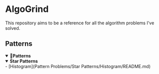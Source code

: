 # AlgoGrind
This repository aims to be a reference for all the algorithm problems I've solved.

## Patterns

<details open>
<summary>💚<b>Patterns</b></summary>
  <details open>
  <summary><b>Star Patterns</b></summary>
    - [Histogram](Pattern Problems/Star Patterns/Histogram/README.md)
  </details>
</details>
